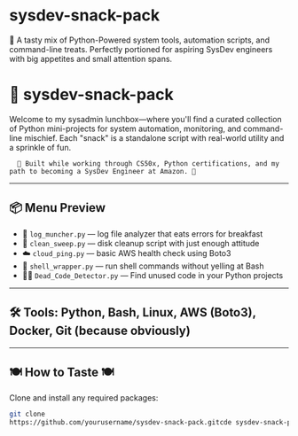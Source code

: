 # sysdev-snack-pack
🍱 A tasty mix of Python-Powered system tools, automation scripts, and command-line treats. Perfectly portioned for aspiring SysDev engineers with big appetites and small attention spans.
# 🧰 sysdev-snack-pack

Welcome to my sysadmin lunchbox—where you'll find a curated collection of Python mini-projects for system automation, monitoring, and command-line mischief. Each "snack" is a standalone script with real-world utility and a sprinkle of fun.

      🍴 Built while working through CS50x, Python certifications, and my path to becoming a SysDev Engineer at Amazon. 🍴

---

## 📦 Menu Preview

- 🐍 `log_muncher.py` — log file analyzer that eats errors for breakfast  
- 🧹 `clean_sweep.py` — disk cleanup script with just enough attitude  
- ☁️ `cloud_ping.py` — basic AWS health check using Boto3  
- 🐚 `shell_wrapper.py` — run shell commands without yelling at Bash
- 🧟‍♀️ `Dead_Code_Detector.py` — Find unused code in your Python projects

---

## 🛠 Tools: Python, Bash, Linux, AWS (Boto3), Docker, Git (because obviously)

---

## 🍽️ How to Taste 🍽️

Clone and install any required packages:

```bash
git clone
https://github.com/yourusername/sysdev-snack-pack.gitcde sysdev-snack-pack pip install -r requirements.txt
